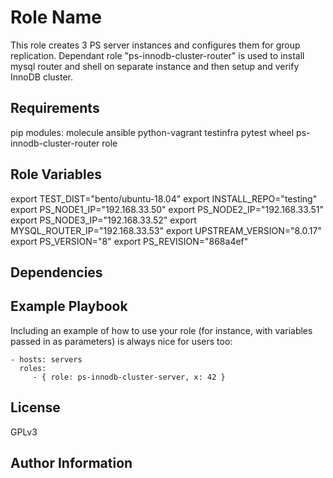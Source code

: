Role Name
=========

This role creates 3 PS server instances and configures them for group replication.
Dependant role "ps-innodb-cluster-router" is used to install mysql router and shell
on separate instance and then setup and verify InnoDB cluster.

Requirements
------------

pip modules: molecule ansible python-vagrant testinfra pytest wheel
ps-innodb-cluster-router role

Role Variables
--------------

export TEST_DIST="bento/ubuntu-18.04"
export INSTALL_REPO="testing"
export PS_NODE1_IP="192.168.33.50"
export PS_NODE2_IP="192.168.33.51"
export PS_NODE3_IP="192.168.33.52"
export MYSQL_ROUTER_IP="192.168.33.53"
export UPSTREAM_VERSION="8.0.17"
export PS_VERSION="8"
export PS_REVISION="868a4ef"

Dependencies
------------


Example Playbook
----------------

Including an example of how to use your role (for instance, with variables
passed in as parameters) is always nice for users too:

    - hosts: servers
      roles:
         - { role: ps-innodb-cluster-server, x: 42 }

License
-------

GPLv3

Author Information
------------------

